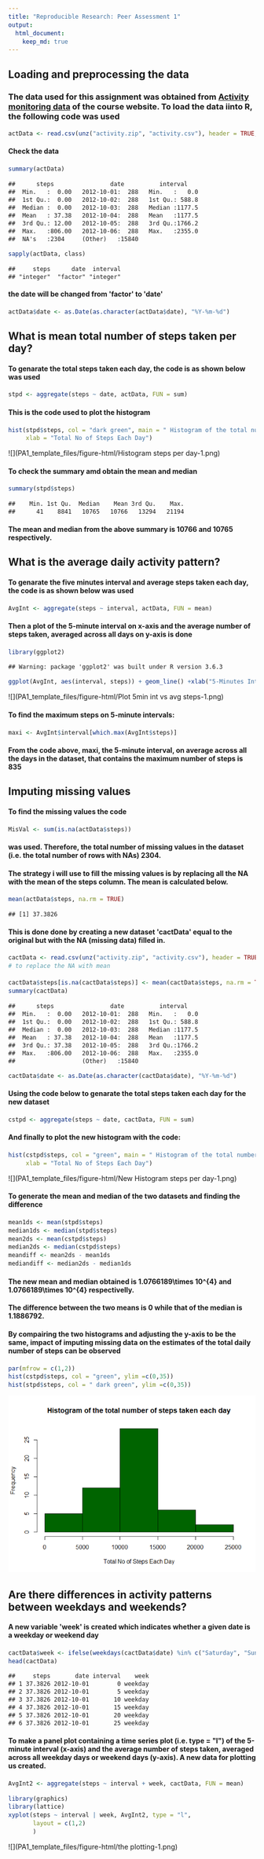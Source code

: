 ```yaml
---
title: "Reproducible Research: Peer Assessment 1"
output: 
  html_document:
    keep_md: true
---
```



## Loading and preprocessing the data
### The data used for this assignment was obtained from [Activity monitoring data](https://d396qusza40orc.cloudfront.net/repdata%2Fdata%2Factivity.zip) of the course website. To load the data iinto R, the following code was used

```r
actData <- read.csv(unz("activity.zip", "activity.csv"), header = TRUE, sep = ",")
```
#### Check the data

```r
summary(actData)
```

```
##      steps                date          interval     
##  Min.   :  0.00   2012-10-01:  288   Min.   :   0.0  
##  1st Qu.:  0.00   2012-10-02:  288   1st Qu.: 588.8  
##  Median :  0.00   2012-10-03:  288   Median :1177.5  
##  Mean   : 37.38   2012-10-04:  288   Mean   :1177.5  
##  3rd Qu.: 12.00   2012-10-05:  288   3rd Qu.:1766.2  
##  Max.   :806.00   2012-10-06:  288   Max.   :2355.0  
##  NA's   :2304     (Other)   :15840
```

```r
sapply(actData, class)
```

```
##     steps      date  interval 
## "integer"  "factor" "integer"
```
#### the date will be changed from 'factor' to 'date'

```r
actData$date <- as.Date(as.character(actData$date), "%Y-%m-%d")
```



## What is mean total number of steps taken per day?

#### To genarate the total steps taken each day, the code is as shown below was used

```r
stpd <- aggregate(steps ~ date, actData, FUN = sum)
```

#### This is the code used to plot the histogram

```r
hist(stpd$steps, col = "dark green", main = " Histogram of the total number of steps taken each day ", 
     xlab = "Total No of Steps Each Day")
```

![](PA1_template_files/figure-html/Histogram steps per day-1.png)<!-- -->

#### To check the summary amd obtain the mean and median

```r
summary(stpd$steps)
```

```
##    Min. 1st Qu.  Median    Mean 3rd Qu.    Max. 
##      41    8841   10765   10766   13294   21194
```
#### The mean and median from the above summary is **10766** and **10765** respectively.



## What is the average daily activity pattern?

#### To genarate the five minutes interval and average steps taken each day, the code is as shown below was used

```r
AvgInt <- aggregate(steps ~ interval, actData, FUN = mean)
```

#### Then a plot of the 5-minute interval on x-axis and the average number of steps taken, averaged across all days on y-axis is done

```r
library(ggplot2)
```

```
## Warning: package 'ggplot2' was built under R version 3.6.3
```

```r
ggplot(AvgInt, aes(interval, steps)) + geom_line() +xlab("5-Minutes Intervals") + ylab("Average Steps taken Across All Days")
```

![](PA1_template_files/figure-html/Plot 5min int vs avg steps-1.png)<!-- -->

#### To find the maximum steps on 5-minute intervals:

```r
maxi <- AvgInt$interval[which.max(AvgInt$steps)]
```
#### From the code above, maxi, the 5-minute interval, on average across all the days in the dataset, that contains the maximum number of steps is **835**


   
   
## Imputing missing values

#### To find the missing values the code 

```r
MisVal <- sum(is.na(actData$steps))
```
#### was used. Therefore, the total number of missing values in the dataset (i.e. the total number of rows with NAs) **2304**.


#### The strategy i will use to fill the missing values is by replacing all the NA with the mean of the steps column. The mean is calculated below.

```r
mean(actData$steps, na.rm = TRUE)
```

```
## [1] 37.3826
```

#### This is done done by creating a new dataset 'cactData' equal to the original but with the NA (missing data) filled in.


```r
cactData <- read.csv(unz("activity.zip", "activity.csv"), header = TRUE, sep = ",")
# to replace the NA with mean

cactData$steps[is.na(cactData$steps)] <- mean(cactData$steps, na.rm = TRUE)
summary(cactData)
```

```
##      steps                date          interval     
##  Min.   :  0.00   2012-10-01:  288   Min.   :   0.0  
##  1st Qu.:  0.00   2012-10-02:  288   1st Qu.: 588.8  
##  Median :  0.00   2012-10-03:  288   Median :1177.5  
##  Mean   : 37.38   2012-10-04:  288   Mean   :1177.5  
##  3rd Qu.: 37.38   2012-10-05:  288   3rd Qu.:1766.2  
##  Max.   :806.00   2012-10-06:  288   Max.   :2355.0  
##                   (Other)   :15840
```

```r
cactData$date <- as.Date(as.character(cactData$date), "%Y-%m-%d")
```


#### Using the code below to genarate the total steps taken each day for the new dataset

```r
cstpd <- aggregate(steps ~ date, cactData, FUN = sum)
```


#### And finally to plot the new histogram with the code:

```r
hist(cstpd$steps, col = "green", main = " Histogram of the total number of steps taken each day ", 
     xlab = "Total No of Steps Each Day")
```

![](PA1_template_files/figure-html/New Histogram steps per day-1.png)<!-- -->


#### To generate the mean and median of the two datasets and finding the difference

```r
mean1ds <- mean(stpd$steps)
median1ds <- median(stpd$steps)
mean2ds <- mean(cstpd$steps)
median2ds <- median(cstpd$steps)
meandiff <- mean2ds - mean1ds
mediandiff <- median2ds - median1ds
```


#### The new mean and median obtained is **1.0766189\times 10^{4}** and **1.0766189\times 10^{4}** respectivelly.  
#### The difference between the two means is **0** while that of the median is **1.1886792**.
   

#### By compairing the two histograms and adjusting the y-axis to be the same, impact of imputing missing data on the estimates of the total daily number of steps can be observed


```r
par(mfrow = c(1,2))
hist(cstpd$steps, col = "green", ylim =c(0,35))
hist(stpd$steps, col = " dark green", ylim =c(0,35))
```

![](PA1_template_files/figure-html/unnamed-chunk-1-1.png)<!-- -->
   
   

## Are there differences in activity patterns between weekdays and weekends?

#### A new variable 'week' is created which indicates whether a given date is a weekday or weekend day

```r
cactData$week <- ifelse(weekdays(cactData$date) %in% c("Saturday", "Sunday"), "weekend", "weekday")
head(cactData)
```

```
##     steps       date interval    week
## 1 37.3826 2012-10-01        0 weekday
## 2 37.3826 2012-10-01        5 weekday
## 3 37.3826 2012-10-01       10 weekday
## 4 37.3826 2012-10-01       15 weekday
## 5 37.3826 2012-10-01       20 weekday
## 6 37.3826 2012-10-01       25 weekday
```


#### To make a panel plot containing a time series plot (i.e. type = "l") of the 5-minute interval (x-axis) and the average number of steps taken, averaged across all weekday days or weekend days (y-axis). A new data for plotting us created.

```r
AvgInt2 <- aggregate(steps ~ interval + week, cactData, FUN = mean)
```


```r
library(graphics)
library(lattice)
xyplot(steps ~ interval | week, AvgInt2, type = "l", 
       layout = c(1,2)
       )
```

![](PA1_template_files/figure-html/the plotting-1.png)<!-- -->

